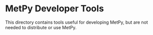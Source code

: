 # MetPy Developer Tools

This directory contains tools useful for developing MetPy, but are not needed to distribute
or use MetPy.
